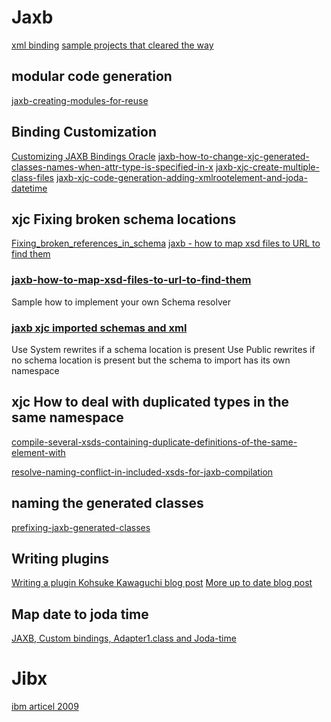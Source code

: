 # Jaxb
[xml binding](http://www.onjava.com/pub/a/onjava/2003/12/10/jaxb.html)
[sample projects that cleared the way](http://confluence.highsource.org/display/MJIIP/Sample+projects)

## modular code generation
[jaxb-creating-modules-for-reuse](http://stackoverflow.com/questions/5869547/jaxb-creating-modules-for-reuse)

## Binding Customization
[Customizing JAXB Bindings Oracle](http://docs.oracle.com/cd/E17802_01/webservices/webservices/docs/2.0/tutorial/doc/JAXBUsing4.html#wp148690)
[jaxb-how-to-change-xjc-generated-classes-names-when-attr-type-is-specified-in-x](http://stackoverflow.com/questions/4793637/jaxb-how-to-change-xjc-generated-classes-names-when-attr-type-is-specified-in-x)
[jaxb-xjc-create-multiple-class-files](http://stackoverflow.com/questions/13175224/jaxb-xjc-create-multiple-class-files)
[jaxb-xjc-code-generation-adding-xmlrootelement-and-joda-datetime](http://codereview.stackexchange.com/questions/1877/jaxb-xjc-code-generation-adding-xmlrootelement-and-joda-datetime)

## xjc Fixing broken schema locations

[Fixing_broken_references_in_schema](https://jaxb.java.net/guide/Fixing_broken_references_in_schema.html)
[jaxb - how to map xsd files to URL to find them](http://stackoverflow.com/questions/9789739/jaxb-how-to-map-xsd-files-to-url-to-find-them)

### [jaxb-how-to-map-xsd-files-to-url-to-find-them](http://stackoverflow.com/questions/9789739/jaxb-how-to-map-xsd-files-to-url-to-find-them)

Sample how to implement your own Schema resolver

### [jaxb xjc imported schemas and xml](http://blog.bdoughan.com/2011/10/jaxb-xjc-imported-schemas-and-xml.html)

Use System rewrites if a schema location is present
Use Public rewrites if no schema location is present but the schema to import has its own namespace 


## xjc How to deal with duplicated types in the same namespace
[compile-several-xsds-containing-duplicate-definitions-of-the-same-element-with](http://stackoverflow.com/questions/9683907/compile-several-xsds-containing-duplicate-definitions-of-the-same-element-with)

[resolve-naming-conflict-in-included-xsds-for-jaxb-compilation](http://stackoverflow.com/questions/2714588/resolve-naming-conflict-in-included-xsds-for-jaxb-compilation)

## naming the generated classes
[prefixing-jaxb-generated-classes](http://stackoverflow.com/questions/892298/prefixing-jaxb-generated-classes)

## Writing plugins

[Writing a plugin Kohsuke Kawaguchi blog post](https://weblogs.java.net/blog/kohsuke/archive/2005/06/writing_a_plugi.html)
[More up to date blog post](http://ricston.com/blog/xjc-plugin/)


## Map date to joda time
[JAXB, Custom bindings, Adapter1.class and Joda-time](http://stackoverflow.com/a/18868465)

# Jibx
[ibm articel 2009](http://www.ibm.com/developerworks/java/tutorials/j-jibx2/)
